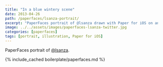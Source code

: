 ```yaml
---
title: "In a blue wintery scene"
date: 2013-04-26
path: /paperfaces/lsanza-portrait/
excerpt: "PaperFaces portrait of @lsanza drawn with Paper for iOS on an iPad."
image: ../../assets/images/paperfaces-lsanza-twitter.jpg
categories: [paperfaces]
tags: [portrait, illustration, Paper for iOS]
---
```


PaperFaces portrait of [@lsanza](https://twitter.com/lsanza).

{% include_cached boilerplate/paperfaces.md %}
